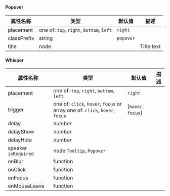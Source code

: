 #### Popover

属性名称            | 类型                                       | 默认值       | 描述
--------------- | ---------------------------------------- | --------- | ----------
placement       | one of: `top`, `right`, `bottom`, `left` | `right`   |
classPrefix     | string                                   | `popover` |
title           | node                                     |           | Title text




#### Whisper

属性名称                 | 类型                                                                           | 默认值 | 描述
-------------------- | ---------------------------------------------------------------------------- | --- | --
placement            | one of: `top`, `right`, `bottom`, `left`                                 |`right`|
trigger              | one of: `click`, `hover`, `focus` or  array one of: `click`, `hover`, `focus` |  [`hover`, `focus`]   |
delay                | number                                                                       |     |
delayShow            | number                                                                       |     |
delayHide            | number                                                                       |     |
speaker `isRequired` | node   `Tooltip`, `Popover`                                                                   |     |
onBlur               | function                                                                     |     |
onClick              | function                                                                     |     |
onFocus              | function                                                                     |     |
onMouseLeave         | function                                                                     |     |
